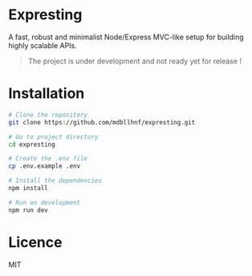 # Expresting

A fast, robust and minimalist Node/Express MVC-like setup for building highly scalable APIs.

> The project is under development and not ready yet for release !

# Installation

```sh
# Clone the repository
git clone https://github.com/mdbllhnf/expresting.git

# Go to project directory
cd expresting

# Create the .env file
cp .env.example .env

# Install the dependencies
npm install

# Run on development
npm run dev
```

# Licence

MIT